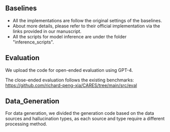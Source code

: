 ## Baselines

- All the implementations are follow the original settings of the baselines.
- About more details, please refer to their official implementation via the links provided in our manuscript.
- All the scripts for model inference are under the folder "inference_scripts".



## Evaluation

We upload the code for open-ended evaluation using GPT-4.

The close-ended evaluation follows the existing benchmarks: https://github.com/richard-peng-xia/CARES/tree/main/src/eval



## Data_Generation

For data generation, we divided the generation code based on the data sources and hallucination types, as each source and type require a different processing method.

